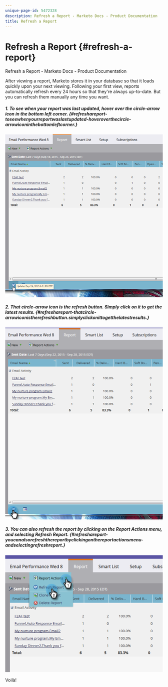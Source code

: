 ```yaml
---
unique-page-id: 5472328
description: Refresh a Report - Marketo Docs - Product Documentation
title: Refresh a Report
---
```


# Refresh a Report {#refresh-a-report}

Refresh a Report - Marketo Docs - Product Documentation

After viewing a report, Marketo stores it in your database so that it loads quickly upon your next viewing. Following your first view, reports automatically refresh every 24 hours so that they're always up-to-date. But you can refresh them manually any time you want.

##### 1. To see when your report was last updated, hover over the circle-arrow icon in the bottom left corner. {#refreshareport-toseewhenyourreportwaslastupdated-hoveroverthecircle-arrowiconinthebottomleftcorner.}

![](assets/one.png)

##### 2. That circle-arrow icon is the refresh button. Simply click on it to get the latest results. {#refreshareport-thatcircle-arrowiconistherefreshbutton.simplyclickonittogetthelatestresults.}

![](assets/two.png)

##### 3. You can also refresh the report by clicking on the Report Actions menu, and selecting Refresh Report. {#refreshareport-youcanalsorefreshthereportbyclickingonthereportactionsmenu-andselectingrefreshreport.}

![](assets/three.png)

Voilà!
